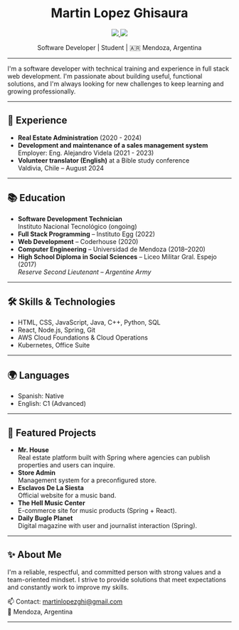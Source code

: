 
<h1 align="center">Martin Lopez Ghisaura</h1>

<p align="center">
  <a href="www.linkedin.com/in/martin-lopez-ghisaura-808b38275" target="_blank">
    <img src="https://img.shields.io/badge/LinkedIn-0077B5?style=for-the-badge&logo=linkedin&logoColor=white" />
  </a>
  <a href="mailto:martinlopezghi@gmail.com">
    <img src="https://img.shields.io/badge/Email-D14836?style=for-the-badge&logo=gmail&logoColor=white" />
  </a>
</p>

<p align="center">
  Software Developer | Student | 🇦🇷 Mendoza, Argentina
</p>

---

I'm a software developer with technical training and experience in full stack web development. I'm passionate about building useful, functional solutions, and I'm always looking for new challenges to keep learning and growing professionally.

---

## 💼 Experience

- **Real Estate Administration** (2020 - 2024)
- **Development and maintenance of a sales management system**  
  Employer: Eng. Alejandro Videla (2021 - 2023)
- **Volunteer translator (English)** at a Bible study conference  
  Valdivia, Chile – August 2024

---

## 📚 Education

- **Software Development Technician**  
  Instituto Nacional Tecnológico (ongoing)
- **Full Stack Programming** – Instituto Egg (2022)
- **Web Development** – Coderhouse (2020)
- **Computer Engineering** – Universidad de Mendoza (2018–2020)
- **High School Diploma in Social Sciences** – Liceo Militar Gral. Espejo (2017)  
  *Reserve Second Lieutenant – Argentine Army*

---

## 🛠️ Skills & Technologies

- HTML, CSS, JavaScript, Java, C++, Python, SQL  
- React, Node.js, Spring, Git  
- AWS Cloud Foundations & Cloud Operations  
- Kubernetes, Office Suite

---

## 🌍 Languages

- Spanish: Native  
- English: C1 (Advanced)

---

## 🚀 Featured Projects

- **Mr. House**  
  Real estate platform built with Spring where agencies can publish properties and users can inquire.
- **Store Admin**  
  Management system for a preconfigured store.
- **Esclavos De La Siesta**  
  Official website for a music band.
- **The Hell Music Center**  
  E-commerce site for music products (Spring + React).
- **Daily Bugle Planet**  
  Digital magazine with user and journalist interaction (Spring).

---

## ✨ About Me

I'm a reliable, respectful, and committed person with strong values and a team-oriented mindset. I strive to provide solutions that meet expectations and constantly work to improve my skills.

📫 Contact: martinlopezghi@gmail.com  
📍 Mendoza, Argentina

---
